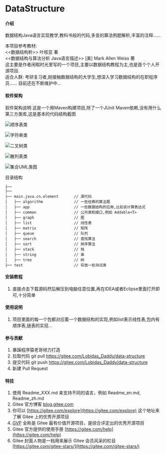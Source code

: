 # DataStructure

#### 介绍
数据结构Java语言实现教学,教科书般的代码,多变的算法例题解析,丰富的注释......  

本项目参考教材:  <br/>
    <<数据结构析>> 叶核亚 著 <br/>
    <<数据结构与算法分析 Java语言描述>> [美] Mark Allen Weiss 著 <br/>
这主要是作者闲暇时光里写的一个项目,主要以数据结构教程为主,也是首个个人开源项目. <br/>
适合人群: 考研复习者,刚接触数据结构的大学生,想深入学习数据结构的在职程序员......
目前还在不断维护中...


#### 软件架构
软件架构说明
这是一个用Maven构建项目,除了一个JUnit Maven依赖,没有用什么第三方类库,这是基本的代码结构截图

![顺序表类](https://images.gitee.com/uploads/images/2021/0520/122106_03f08a6e_7713888.png "main1.png")

![字符串类](https://images.gitee.com/uploads/images/2021/0607/102305_4e3d09b3_7713888.png "QQ截图20210607102200.png")

![二叉树类](https://images.gitee.com/uploads/images/2021/0607/102314_0cf85e22_7713888.png "QQ截图20210607102217.png")

![散列表类](https://images.gitee.com/uploads/images/2021/0607/102324_976d4bcb_7713888.png "QQ截图20210607102240.png")

![集合UML类图](https://images.gitee.com/uploads/images/2021/0627/222452_27963dfd_7713888.png "集合UML图.png")

目录结构
```
├── 
├── 
├── main.java.cn.element       // 源代码
│   ├── algorithm              // 一些经典的算法题
│   ├── app                    // 一些数据结构的应用,比如说计算表达式
│   ├── common                 // 公共类和接口,例如 Addable<T>
│   ├── graph                  // 图
│   ├── list                   // 线性表
│   ├── matrix                 // 矩阵
│   ├── queue                  // 队列
│   ├── search                 // 查找算法
│   ├── sort                   // 排序算法
│   ├── stack                  // 栈
│   ├── string                 // 串
│   ├── tree                   // 树
├── test                       // 存放一些测试类
```



#### 安装教程

1.  直接点击下载源码然后解压到电脑任意位置,再在IDEA或者Eclipse里面打开即可,十分简单

#### 使用说明

1.  项目里面的每一个包都对应着一个数据结构的实现,例如list表示线性表,包内有顺序表,链表的实现...


#### 参与贡献

1.  暴躁程序猿老哥倾力打造
2.  拉取代码 git pull https://gitee.com/Lobidas_Daddy/data-structure
3.  提交代码 git push https://gitee.com/Lobidas_Daddy/data-structure
4.  新建 Pull Request


#### 特技

1.  使用 Readme\_XXX.md 来支持不同的语言，例如 Readme\_en.md, Readme\_zh.md
2.  Gitee 官方博客 [blog.gitee.com](https://blog.gitee.com)
3.  你可以 [https://gitee.com/explore](https://gitee.com/explore) 这个地址来了解 Gitee 上的优秀开源项目
4.  [GVP](https://gitee.com/gvp) 全称是 Gitee 最有价值开源项目，是综合评定出的优秀开源项目
5.  Gitee 官方提供的使用手册 [https://gitee.com/help](https://gitee.com/help)
6.  Gitee 封面人物是一档用来展示 Gitee 会员风采的栏目 [https://gitee.com/gitee-stars/](https://gitee.com/gitee-stars/)
